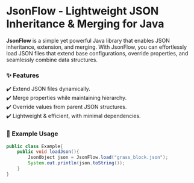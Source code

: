 # JsonFlow - Lightweight JSON Inheritance & Merging for Java

**JsonFlow** is a simple yet powerful Java library that enables JSON inheritance, extension, and merging. With JsonFlow, you can effortlessly load JSON files that extend base configurations, override properties, and seamlessly combine data structures.

### ✨ Features
✔️ Extend JSON files dynamically.<br>
✔️ Merge properties while maintaining hierarchy. <br>
✔️ Override values from parent JSON structures.<br>
✔️ Lightweight & efficient, with minimal dependencies.

### 🔨 Example Usage
```java
public class Example{
    public void loadJson(){
        JsonObject json = JsonFlow.load("grass_block.json");
        System.out.println(json.toString());
    }
}
```
